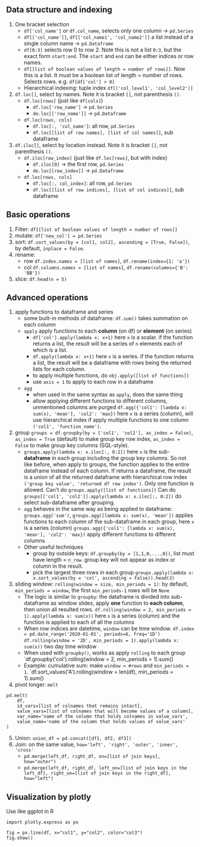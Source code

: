 ## Data structure and indexing

1. One bracket selection
	- `df['col_name']` or `df.col_name`, selects only one column -> `pd.Series`
	- `df[['col_name']]`, `df[['col_name1', 'col_name2']]` a list instead of a single column name -> `pd.Dataframe`
	- `df[0:3]` selects row 0 to row 2. Note this is not a list `0:3`, but the exact form `start:end`. The `start` and `end` can be either indices or row names.
	- `df[[list of boolean values of length = number of rows]]`. Now this is a list. It must be a boolean list of length = number of rows. Selects rows. e.g. `df[df['col'] > 0]`
	- Hierarchical indexing: tuple index `df[('col_level1', 'col_level2')]`
1. `df.loc[]`, select by names. Note it is bracket `[]`, not parenthesis `()`.
	- `df.loc[rows]` (just like `df[cols]`)
		- `df.loc['row_name']` -> `pd.Series`
		- `de.loc[['row_name']]` -> `pd.Dataframe`
	-  `df.loc[rows, cols]`
		- `df.loc[:, 'col_name']`: all row, `pd.Series`
		- `df.loc[[list of row names], [list of col names]]`, sub dataframe
2. `df.iloc[]`, select by location instead. Note it is bracket `[]`, not parenthesis `()`.
	- `df.iloc[row_index]` (just like `df.loc[rows]`, but with index)
		- `df.iloc[0]` -> the first row, `pd.Series`
		- `de.loc[[row_index]]` -> `pd.Dataframe`
	-  `df.loc[rows, cols]`
		- `df.loc[:, col_index]`: all row, `pd.Series`
		- `df.loc[[list of row indices], [list of col indices]]`, sub dataframe

## Basic operations

1. Filter: `df[[list of boolean values of length = number of rows]]`
3. mutate: `df['new_col'] = pd.Series`
4. sort: `df.sort_values(by = [col1, col2], ascending = [True, False])`, by default, `inplace = False`.
5. rename:
	 - row `df.index.names = [list of names]`, `df.rename(index={1: 'a'})`
	 - col `df.columns.names = [list of names]`, `df.rename(columns={'B': 'BB'})`
6. slice: `df.head(n = 5)`

## Advanced operations

1. apply functions to dataframe and series
   -  some built-in methods of dataframe: `df.sum()` takes summation on each column
   - `apply` apply functions to each **column** (on df) or **element** (on series)
     - `df['col'].apply(lambda x: x+1)` here `x` is a scalar. if the function returns a list, the result will be a series of `n` elements each of which is a list.
     - `df.apply(lambda x: x+1)` here `x` is a series. if the function returns a list, the result will be a dataframe with rows being the returned lists for each column.
     - to apply multiple functions, do `obj.apply([list of functions])`
     - use `axis = 1` to apply to each row in a dataframe
   - `agg`
     - when used in the same syntax as `apply`, does the same thing
     - allow applying different functions to different columns, unmentioned columns are purged
       `df.agg({'col1': [lambda x: sum(x), 'mean'], 'col2': 'max})` here `x` is a series (column), will use hierarchical index if apply multiple functions to one column `('col1', 'function_name')`.
2. group
   `groups = df.groupby(by = ['col1', 'col2'], as_index = False)`, `as_index = True` (default) to make group key row index, `as_index = False` to make group key columns (SQL-style).
	- `groups.apply(lambda x: x.iloc[:, 0:2])` here `x` is the sub-**dataframe** in each group including the group key columns. So not like before, when apply to groups, the function applies to the entire dataframe instead of each column. If returns a dataframe, the result is a union of all the returned dataframe with hierarchical row index `('group key value', 'returned df row index')`.
	  Only one function is allowed. Can't do `groups.apply([list of functions])`
	  Can do `groups[['col1', 'col2']].apply(lambda x: x.iloc[:, 0:2])` do select sub-dataframe after grouping.
	- `agg` behaves in the same way as being applied to dataframe:
	  `groups.agg('sum')`, `groups.agg([lambda x: sum(x), 'mean'])` applies functions to each column of the sub-dataframe in each group, here `x` is a series (column)
	  `groups.agg({'col1': [lambda x: sum(x), 'mean'], 'col2': 'max})` apply different functions to different columns
	- Other useful techniques
		- group by outside keys: `df.groupby(by = [1,1,0,...,0])`, list must have length = `n_row`. group key will not appear as index or column in the result.
		- pick the largest three rows in each group
		  `groups.apply(lambda x: x.sort_values(by = 'col', ascending = False)).head(3)`
3. sliding window: `rolling(window = size, min_periods = 1)`: by default, `min_periods = window`, the first `min_periods-1` rows will be `None` 
   - The logic is similar to `groupby`: the dataframe is divided into sub-dataframe as window slides, apply **one** function to **each column**, then union all resulted rows.
	   `df.rolling(window = 2, min_periods = 1).apply(lambda x: sum(x))` here `x` is a series (column) and the function is applied to each of all the columns
   - When row indices are datetime, `window` can be time window.
     `df.index = pd.date_range('2020-01-01', periods=6, freq='1D')`
     `df.rolling(window = '2D', min_periods = 1).apply(lambda x: sum(x))` two day time window
   - When used with `groupby()`,  works as apply `rolling` to each group
     `df.groupby('col').rolling(window = 2, min_periods = 1).sum() 
   - Example: cumulative sum: make `window = #rows` and `min_periods = 1`.
     `df.sort_values('A').rolling(window = len(df), min_periods = 1).sum() 
4. pivot longer: `melt`
```
pd.melt(
	df,
	id_vars=[list of colnames that remains intact],
	value_vars=[list of colnames that will become values of a column],
	var_name='name of the column that holds colnames in value_vars',
	value_name='name of the column that holds values of value_vars'
)
```
5. Union: `union_df = pd.concat([df1, df2, df3])`
6. Join: on the same value, `how='left', 'right', 'outer', 'inner', 'cross'`
   - `pd.merge(left_df, right_df, on=[list of join keys], how="outer")`
   - `pd.merge(left_df, right_df, left_on=[list of join keys in the left_df], right_on=[list of join keys in the right_df], how="left")`

## Visualization by plotly
Use like ggplot in R
```
import plotly.express as px

fig = px.line(df, x="col1", y="col2", color="col3")
fig.show()
```